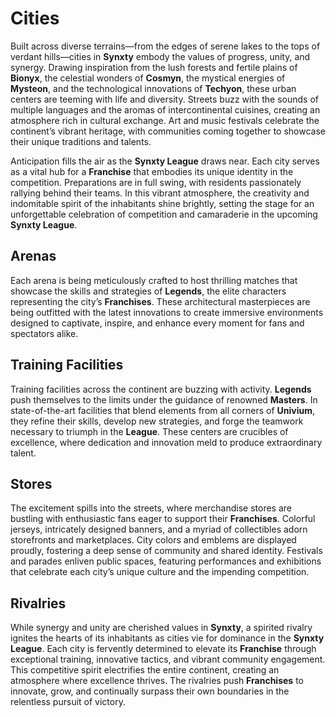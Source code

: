 # Cities

Built across diverse terrains—from the edges of serene lakes to the tops of verdant hills—cities in **Synxty** embody the values of progress, unity, and synergy. Drawing inspiration from the lush forests and fertile plains of **Bionyx**, the celestial wonders of **Cosmyn**, the mystical energies of **Mysteon**, and the technological innovations of **Techyon**, these urban centers are teeming with life and diversity. Streets buzz with the sounds of multiple languages and the aromas of intercontinental cuisines, creating an atmosphere rich in cultural exchange. Art and music festivals celebrate the continent’s vibrant heritage, with communities coming together to showcase their unique traditions and talents.

Anticipation fills the air as the **Synxty League** draws near. Each city serves as a vital hub for a **Franchise** that embodies its unique identity in the competition. Preparations are in full swing, with residents passionately rallying behind their teams. In this vibrant atmosphere, the creativity and indomitable spirit of the inhabitants shine brightly, setting the stage for an unforgettable celebration of competition and camaraderie in the upcoming **Synxty League**.

## Arenas

Each arena is being meticulously crafted to host thrilling matches that showcase the skills and strategies of **Legends**, the elite characters representing the city’s **Franchises**. These architectural masterpieces are being outfitted with the latest innovations to create immersive environments designed to captivate, inspire, and enhance every moment for fans and spectators alike.

## Training Facilities

Training facilities across the continent are buzzing with activity. **Legends** push themselves to the limits under the guidance of renowned **Masters**. In state-of-the-art facilities that blend elements from all corners of **Univium**, they refine their skills, develop new strategies, and forge the teamwork necessary to triumph in the **League**. These centers are crucibles of excellence, where dedication and innovation meld to produce extraordinary talent.

## Stores

The excitement spills into the streets, where merchandise stores are bustling with enthusiastic fans eager to support their **Franchises**. Colorful jerseys, intricately designed banners, and a myriad of collectibles adorn storefronts and marketplaces. City colors and emblems are displayed proudly, fostering a deep sense of community and shared identity. Festivals and parades enliven public spaces, featuring performances and exhibitions that celebrate each city’s unique culture and the impending competition.

## Rivalries

While synergy and unity are cherished values in **Synxty**, a spirited rivalry ignites the hearts of its inhabitants as cities vie for dominance in the **Synxty League**. Each city is fervently determined to elevate its **Franchise** through exceptional training, innovative tactics, and vibrant community engagement. This competitive spirit electrifies the entire continent, creating an atmosphere where excellence thrives. The rivalries push **Franchises** to innovate, grow, and continually surpass their own boundaries in the relentless pursuit of victory.
